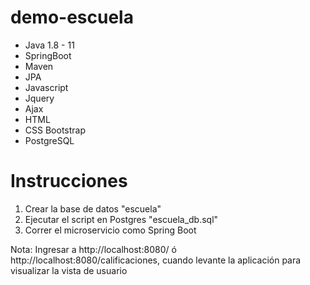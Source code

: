 # demo-escuela

- Java 1.8 - 11	
- SpringBoot
- Maven
- JPA
- Javascript
- Jquery
- Ajax
- HTML
- CSS Bootstrap
- PostgreSQL


# Instrucciones
1. Crear la base de datos "escuela"
2. Ejecutar el script en Postgres "escuela_db.sql"
3. Correr el microservicio como Spring Boot

Nota: Ingresar a http://localhost:8080/ ó http://localhost:8080/calificaciones, cuando levante la aplicación para visualizar la vista de usuario

